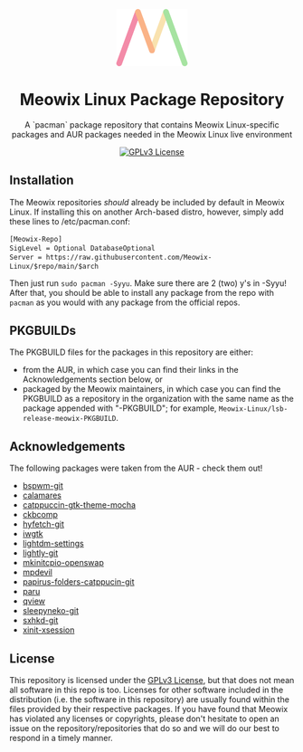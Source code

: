<p align="center">
<img src="https://github.com/Meowix-Linux/Meowix-ISO/blob/main/assets/meowix.svg?raw=true" width=25% height=25%>
</p>

<h1 align="center">Meowix Linux Package Repository</h1>

<p align="center">A `pacman` package repository that contains Meowix Linux-specific packages and AUR packages needed in the Meowix Linux live environment</p>

<p align="center">
<a href="https://www.gnu.org/licenses/gpl-3.0.en.html"><img alt="GPLv3 License" src="https://img.shields.io/badge/License-GPLv3-red.svg"></a>
</p>

## Installation
The Meowix repositories *should* already be included by default in Meowix Linux. If installing this on another Arch-based distro, however, simply add these lines to /etc/pacman.conf:

```
[Meowix-Repo]
SigLevel = Optional DatabaseOptional
Server = https://raw.githubusercontent.com/Meowix-Linux/$repo/main/$arch
```

Then just run `sudo pacman -Syyu`. Make sure there are 2 (two) y's in -Syyu! After that, you should be able to install any package from the repo with `pacman` as you would with any package from the official repos.

## PKGBUILDs
The PKGBUILD files for the packages in this repository are either:
- from the AUR, in which case you can find their links in the Acknowledgements section below, or
- packaged by the Meowix maintainers, in which case you can find the PKGBUILD as a repository in the organization with the same name as the package appended with "-PKGBUILD"; for example, `Meowix-Linux/lsb-release-meowix-PKGBUILD`.

## Acknowledgements
The following packages were taken from the AUR - check them out!
- [bspwm-git](https://aur.archlinux.org/packages/bspwm-git)
- [calamares](https://aur.archlinux.org/packages/calamares)
- [catppuccin-gtk-theme-mocha](https://aur.archlinux.org/packages/catppuccin-gtk-theme-mocha)
- [ckbcomp](https://aur.archlinux.org/packages/ckbcomp)
- [hyfetch-git](https://aur.archlinux.org/packages/hyfetch-git)
- [iwgtk](https://aur.archlinux.org/packages/iwgtk)
- [lightdm-settings](https://aur.archlinux.org/packages/lightdm-settings)
- [lightly-git](https://aur.archlinux.org/packages/lightly-git)
- [mkinitcpio-openswap](https://aur.archlinux.org/packages/mkinitcpio-openswap)
- [mpdevil](https://aur.archlinux.org/packages/mpdevil)
- [papirus-folders-catppucin-git](https://aur.archlinux.org/packages/papirus-folders-catppuccin-git)
- [paru](https://aur.archlinux.org/packages/paru)
- [qview](https://aur.archlinux.org/packages/qview)
- [sleepyneko-git](https://aur.archlinux.org/packages/sleepyneko-git)
- [sxhkd-git](https://aur.archlinux.org/packages/sxhkd-git)
- [xinit-xsession](https://aur.archlinux.org/packages/xinit-xsession)

## License
This repository is licensed under the [GPLv3 License](https://www.gnu.org/licenses/gpl-3.0.en.html), but that does not mean all software in this repo is too. Licenses for other software included in the distribution (i.e. the software in this repository) are usually found within the files provided by their respective packages. If you have found that Meowix has violated any licenses or copyrights, please don't hesitate to open an issue on the repository/repositories that do so and we will do our best to respond in a timely manner.
